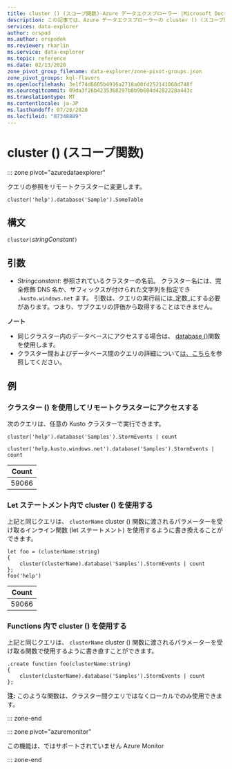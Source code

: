 ```yaml
---
title: cluster () (スコープ関数)-Azure データエクスプローラー |Microsoft Docs
description: この記事では、Azure データエクスプローラーの cluster () (スコープ関数) について説明します。
services: data-explorer
author: orspod
ms.author: orspodek
ms.reviewer: rkarlin
ms.service: data-explorer
ms.topic: reference
ms.date: 02/13/2020
zone_pivot_group_filename: data-explorer/zone-pivot-groups.json
zone_pivot_groups: kql-flavors
ms.openlocfilehash: 3e1f74d6605b4916a2718a00fd252141060d748f
ms.sourcegitcommit: 09da3f26b4235368297b8b9b604d4282228a443c
ms.translationtype: MT
ms.contentlocale: ja-JP
ms.lasthandoff: 07/28/2020
ms.locfileid: "87348889"
---
```

# <a name="cluster-scope-function"></a>cluster () (スコープ関数)

::: zone pivot="azuredataexplorer"

クエリの参照をリモートクラスターに変更します。 

```kusto
cluster('help').database('Sample').SomeTable
```

## <a name="syntax"></a>構文

`cluster(`*stringConstant*`)`

## <a name="arguments"></a>引数

* *Stringconstant*: 参照されているクラスターの名前。 クラスター名には、完全修飾 DNS 名か、サフィックスが付けられた文字列を指定でき `.kusto.windows.net` ます。 引数は、クエリの実行前には_定数_にする必要があります。つまり、サブクエリの評価から取得することはできません。

**ノート**

* 同じクラスター内のデータベースにアクセスする場合は、 [database ()](databasefunction.md)関数を使用します。
* クラスター間およびデータベース間のクエリの詳細について[は、こちら](cross-cluster-or-database-queries.md)を参照してください。  

## <a name="examples"></a>例

### <a name="use-cluster-to-access-remote-cluster"></a>クラスター () を使用してリモートクラスターにアクセスする 

次のクエリは、任意の Kusto クラスターで実行できます。

```kusto
cluster('help').database('Samples').StormEvents | count

cluster('help.kusto.windows.net').database('Samples').StormEvents | count  
```

|Count|
|---|
|59066|

### <a name="use-cluster-inside-let-statements"></a>Let ステートメント内で cluster () を使用する 

上記と同じクエリは、 `clusterName` cluster () 関数に渡されるパラメーターを受け取るインライン関数 (let ステートメント) を使用するように書き換えることができます。

```kusto
let foo = (clusterName:string)
{
    cluster(clusterName).database('Samples').StormEvents | count
};
foo('help')
```

|Count|
|---|
|59066|

### <a name="use-cluster-inside-functions"></a>Functions 内で cluster () を使用する 

上記と同じクエリは、 `clusterName` cluster () 関数に渡されるパラメーターを受け取る関数で使用するように書き直すことができます。

```kusto
.create function foo(clusterName:string)
{
    cluster(clusterName).database('Samples').StormEvents | count
};
```

**注:** このような関数は、クラスター間クエリではなくローカルでのみ使用できます。

::: zone-end

::: zone pivot="azuremonitor"

この機能は、ではサポートされていません Azure Monitor

::: zone-end
